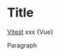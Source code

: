 # Title

<a class="remark-magic-link remark-magic-link-link remark-magic-link-with-image" href="https://github.com/vitest-dev/vitest" target="_blank"><span class="remark-magic-link-image" role="img" style="background-image: url(&#x27;https://github.com/vitest-dev.png&#x27;)"></span><span class="remark-magic-link-text">Vitest</span></a> xxx {Vue}

Paragraph
